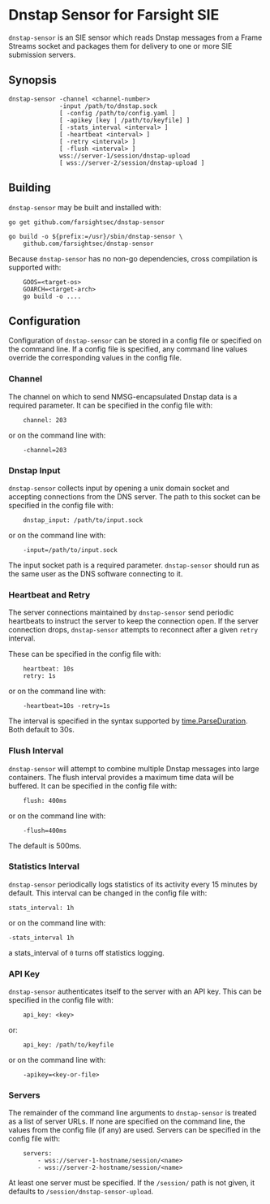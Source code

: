 # Dnstap Sensor for Farsight SIE

`dnstap-sensor` is an SIE sensor which reads Dnstap messages from
a Frame Streams socket and packages them for delivery to one or more
SIE submission servers.

## Synopsis

    dnstap-sensor -channel <channel-number>
                  -input /path/to/dnstap.sock
                  [ -config /path/to/config.yaml ]
                  [ -apikey [key | /path/to/keyfile] ]
                  [ -stats_interval <interval> ]
                  [ -heartbeat <interval> ]
                  [ -retry <interval> ]
                  [ -flush <interval> ]
                  wss://server-1/session/dnstap-upload
                  [ wss://server-2/session/dnstap-upload ]

## Building

`dnstap-sensor` may be built and installed with:

	go get github.com/farsightsec/dnstap-sensor

	go build -o ${prefix:=/usr}/sbin/dnstap-sensor \
		github.com/farsightsec/dnstap-sensor

Because `dnstap-sensor` has no non-go dependencies, cross compilation
is supported with:

        GOOS=<target-os>
        GOARCH=<target-arch>
        go build -o ....

## Configuration

Configuration of `dnstap-sensor` can be stored in a config file or specified
on the command line. If a config file is specified, any command line values
override the corresponding values in the config file.

### Channel

The channel on which to send NMSG-encapsulated Dnstap data is a required
parameter. It can be specified in the config file with:

        channel: 203

or on the command line with:

        -channel=203

### Dnstap Input  

`dnstap-sensor` collects input by opening a unix domain socket and accepting
connections from the DNS server. The path to this socket can be specified in
the config file with:

        dnstap_input: /path/to/input.sock

or on the command line with:

        -input=/path/to/input.sock

The input socket path is a required parameter. `dnstap-sensor` should run
as the same user as the DNS software connecting to it.

### Heartbeat and Retry

The server connections maintained by `dnstap-sensor` send periodic heartbeats
to instruct the server to keep the connection open. If the server connection
drops, `dnstap-sensor` attempts to reconnect after a given `retry` interval.

These can be specified in the config file with:

        heartbeat: 10s
        retry: 1s

or on the command line with:

        -heartbeat=10s -retry=1s

The interval is specified in the syntax supported by
[time.ParseDuration](https://godoc.org/time#ParseDuration). Both default to 30s.

### Flush Interval

`dnstap-sensor` will attempt to combine multiple Dnstap messages into large
containers. The flush interval provides a maximum time data will be buffered.
It can be specified in the config file with:

        flush: 400ms

or on the command line with:

        -flush=400ms

The default is 500ms.

### Statistics Interval

`dnstap-sensor` periodically logs statistics of its activity every 15 minutes
by default. This interval can be changed in the config file with:

	stats_interval: 1h

or on the command line with:

	-stats_interval 1h

a stats_interval of `0` turns off statistics logging.

### API Key

`dnstap-sensor` authenticates itself to the server with an API key. This can
be specified in the config file with:

        api_key: <key>

or:

        api_key: /path/to/keyfile

or on the command line with:

        -apikey=<key-or-file>

### Servers

The remainder of the command line arguments to `dnstap-sensor` is treated as
a list of server URLs. If none are specified on the command line, the values
from the config file (if any) are used. Servers can be specified in the config
file with:

        servers:
            - wss://server-1-hostname/session/<name>
            - wss://server-2-hostname/session/<name>

At least one server must be specified. If the `/session/` path is not given,
it defaults to `/session/dnstap-sensor-upload`.

